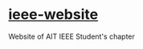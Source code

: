 # [ieee-website](https://ieee-AIT.github.io/ieee-website/)
Website of AIT IEEE Student's chapter






